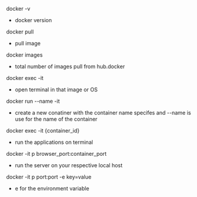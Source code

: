 docker -v
- docker version

docker pull <image name>
- pull image

docker images
- total number of images pull from hub.docker

docker exec -it <image name>
- open terminal in that image or OS

docker run --name <name of the container> -it <image name>
- create a new conatiner with the container name specifes and --name is use for the name of the container

docker exec -it {container_id}
- run the applications on terminal

docker -it p browser_port:container_port <name of the container>
- run the server on your respective local host

docker -it p port:port -e key=value <name of the container>
- e for the environment variable